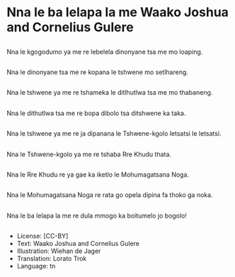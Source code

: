 # Nna le ba lelapa la me Waako Joshua and Cornelius Gulere

##
Nna le kgogodumo ya
me re lebelela
dinonyane tsa me mo
loaping.

##
Nna le dinonyane tsa
me re kopana le
tshwene mo setlhareng.

##
Nna le tshwene ya me
re tshameka le
ditlhutlwa tsa me mo
thabaneng.

##
Nna le dithutlwa tsa me
re bopa dibolo tsa
ditshwene ka taka.

##
Nna le tshwene ya me
re ja dipanana le
Tshwene-kgolo letsatsi
le letsatsi.

##
Nna le Tshwene-kgolo
ya me re tshaba Rre
Khudu thata.

##
Nna le Rre Khudu re ya
gae ka iketlo le
Mohumagatsana Noga.

##
Nna le Mohumagatsana
Noga re rata go opela
dipina fa thoko ga noka.

##
Nna le ba lelapa la me
re dula mmogo ka
boitumelo jo bogolo!

##
* License: [CC-BY]
* Text: Waako Joshua and Cornelius Gulere
* Illustration: Wiehan de Jager
* Translation: Lorato Trok
* Language: tn
